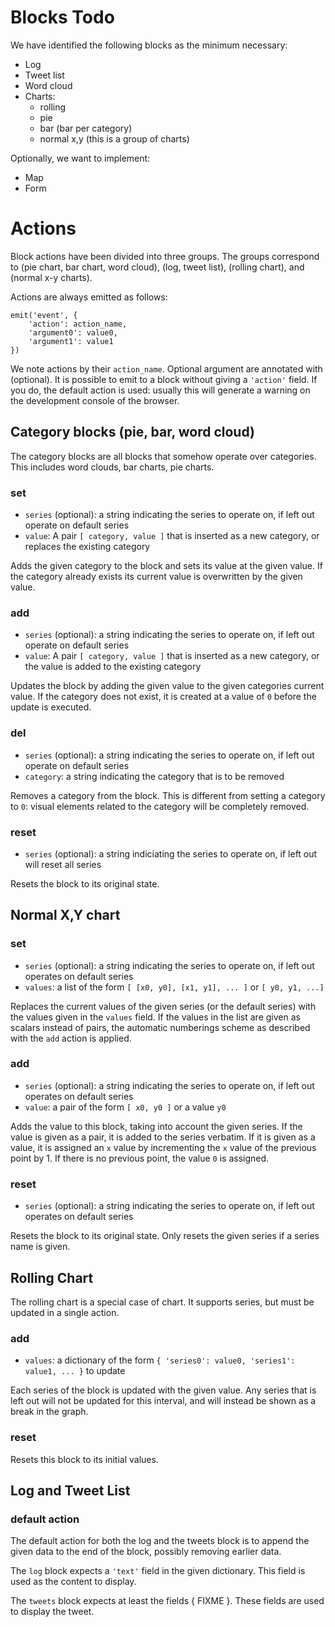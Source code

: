 Blocks Todo
===========

We have identified the following blocks as the minimum necessary:
  - Log
  - Tweet list
  - Word cloud
  - Charts:
    - rolling
    - pie
    - bar (bar per category)
    - normal x,y (this is a group of charts)

Optionally, we want to implement:
  - Map
  - Form


Actions
=======

Block actions have been divided into three groups. The groups correspond to (pie chart, bar chart, word cloud), (log, tweet list), (rolling chart), and (normal x-y charts).

Actions are always emitted as follows:

    emit('event', {
        'action': action_name,
        'argument0': value0,
        'argument1': value1
    })

We note actions by their `action_name`. Optional argument are annotated with (optional). It is possible to emit to a block without giving a `'action'` field. If you do, the default action is used: usually this will generate a warning on the development console of the browser.


Category blocks (pie, bar, word cloud)
--------------------------------------

The category blocks are all blocks that somehow operate over categories. This includes word clouds, bar charts, pie charts.


### set
  - `series` (optional): a string indicating the series to operate on, if left out operate on default series
  - `value`: A pair `[ category, value ]` that is inserted as a new category, or replaces the existing category

Adds the given category to the block and sets its value at the given value. If the category already exists its current value is overwritten by the given value.

### add
  - `series` (optional): a string indicating the series to operate on, if left out operate on default series
  - `value`: A pair `[ category, value ]` that is inserted as a new category, or the value is added to the existing category

Updates the block by adding the given value to the given categories current value. If the category does not exist, it is created at a value of `0` before the update is executed.

### del
  - `series` (optional): a string indicating the series to operate on, if left out operate on default series
  - `category`: a string indicating the category that is to be removed

Removes a category from the block. This is different from setting a category to `0`: visual elements related to the category will be completely removed.

### reset
  - `series` (optional): a string indiciating the series to operate on, if left out will reset all series

Resets the block to its original state.


Normal X,Y chart
----------------

### set
  - `series` (optional): a string indicating the series to operate on, if left out operates on default series
  - `values`: a list of the form `[ [x0, y0], [x1, y1], ... ]` or `[ y0, y1, ...]`

Replaces the current values of the given series (or the default series) with the values given in the `values` field. If the values in the list are given as scalars instead of pairs, the automatic numberings scheme as described with the `add` action is applied.

### add
  - `series` (optional): a string indicating the series to operate on, if left out operates on default series
  - `value`: a pair of the form `[ x0, y0 ]` or a value `y0`

Adds the value to this block, taking into account the given series. If the value is given as a pair, it is added to the series verbatim. If it is given as a value, it is assigned an `x` value by incrementing the `x` value of the previous point by 1. If there is no previous point, the value `0` is assigned.

### reset
  - `series` (optional): a string indicating the series to operate on, if left out operates on default series

Resets the block to its original state. Only resets the given series if a series name is given.

Rolling Chart
-------------

The rolling chart is a special case of chart. It supports series, but must be updated in a single action.

### add
  - `values`: a dictionary of the form `{ 'series0': value0, 'series1': value1, ... }` to update

Each series of the block is updated with the given value. Any series that is left out will not be updated for this interval, and will instead be shown as a break in the graph.

### reset
Resets this block to its initial values.


Log and Tweet List
------------------

### default action
The default action for both the log and the tweets block is to append the given data to the end of the block, possibly removing earlier data.

The `log` block expects a `'text'` field in the given dictionary. This field is used as the content to display.

The `tweets` block expects at least the fields { FIXME }. These fields are used to display the tweet.
